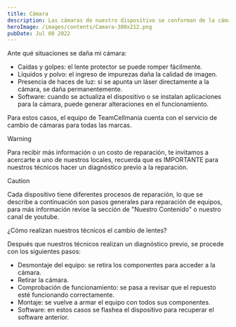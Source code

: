 ```yaml
---
title: Cámara
description: Las cámaras de nuestro dispositivo se conforman de la cámara frontal y el juego de cámaras trasero, que se encuentran conectados en la placa de nuestro dispositivo.
heroImage: /images/contents/Camara-300x212.png
pubDate: Jul 08 2022
---
```


Ante qué situaciones se daña mi cámara:

- Caídas y golpes: el lente protector se puede romper fácilmente.
- Líquidos y polvo: el ingreso de impurezas daña la calidad de imagen.
- Presencia de haces de luz: si se apunta un láser directamente a la cámara, se daña permanentemente.
- Software: cuando se actualiza el dispositivo o se instalan aplicaciones para la cámara, puede generar alteraciones en el funcionamiento.

Para estos casos, el equipo de TeamCellmania cuenta con el servicio de cambio de cámaras para todas las marcas.

> [!WARNING]
> Para recibir más información o un costo de reparación, te invitamos a acercarte a uno de nuestros locales, recuerda que es IMPORTANTE para nuestros técnicos hacer un diagnóstico previo a la reparación.

> [!CAUTION]
> Cada dispositivo tiene diferentes procesos de reparación, lo que se describe a continuación son pasos generales para reparación de equipos, para más información revise la sección de \"Nuestro Contenido\" o nuestro canal de youtube.

¿Cómo realizan nuestros técnicos el cambio de lentes?

Después que nuestros técnicos realizan un diagnóstico previo, se procede con los siguientes pasos:

- Desmontaje del equipo: se retira los componentes para acceder a la cámara.
- Retirar la cámara.
- Comprobación de funcionamiento: se pasa a revisar que el repuesto esté funcionando correctamente.
- Montaje: se vuelve a armar el equipo con todos sus componentes.
- Software: en estos casos se flashea el dispositivo para recuperar el software anterior.
